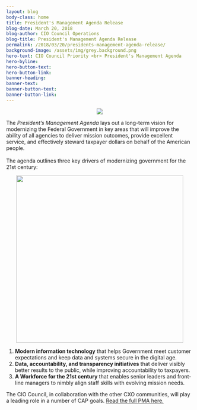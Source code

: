 ```yaml
---
layout: blog
body-class: home
title: President's Management Agenda Release
blog-date: March 20, 2018
blog-author: CIO Council Operations
blog-title: President's Management Agenda Release
permalink: /2018/03/20/presidents-management-agenda-release/
background-image: /assets/img/grey.background.png
hero-text: CIO Council Priority <br> President's Management Agenda
hero-byline:
hero-button-text: 
hero-button-link: 
banner-heading: 
banner-text: 
banner-button-text: 
banner-button-link: 
---
```

<center><img src="https://federalist-proxy.app.cloud.gov/preview/gsa/cio-council/development/assets/img/PMALOGO_Hi Res_3_12FINAL-03_PMABlog.png"></center>


The <em>President’s Management Agenda</em> lays out a long-term vision for modernizing the Federal Government in key areas that will improve the ability of all agencies to deliver mission outcomes, provide excellent service, and effectively steward taxpayer dollars on behalf of the American people.  
<br>
The agenda outlines three key drivers of modernizing government for the 21st century:

<center><img src="https://federalist-proxy.app.cloud.gov/preview/gsa/cio-council/development/assets/img/IT Data People Graphic_Hi Res-01.png" width="450" height="450"></center>

<ol type="1">
<li><strong>Modern information technology</strong> that helps Government meet customer expectations and keep data and systems secure in the digital age.</li>

<li><strong>Data, accountability, and transparency initiatives</strong> that deliver visibly better results to the public, while improving accountability to taxpayers.</li>

<li><strong>A Workforce for the 21st century</strong> that enables senior leaders and front-line managers to nimbly align staff skills with evolving mission needs.</li>
</ol>



The CIO Council, in collaboration with the other CXO communities, will play a leading role in a number of CAP goals. <a href="https://www.omb.gov/pma">Read the full PMA here.</a>
